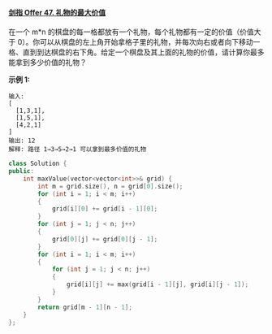 #### [剑指 Offer 47. 礼物的最大价值](https://leetcode-cn.com/problems/li-wu-de-zui-da-jie-zhi-lcof/)

在一个 m*n 的棋盘的每一格都放有一个礼物，每个礼物都有一定的价值（价值大于 0）。你可以从棋盘的左上角开始拿格子里的礼物，并每次向右或者向下移动一格、直到到达棋盘的右下角。给定一个棋盘及其上面的礼物的价值，请计算你最多能拿到多少价值的礼物？

 

**示例 1:**

```
输入: 
[
  [1,3,1],
  [1,5,1],
  [4,2,1]
]
输出: 12
解释: 路径 1→3→5→2→1 可以拿到最多价值的礼物
```

 
```C++
class Solution {
public:
    int maxValue(vector<vector<int>>& grid) {
        int m = grid.size(), n = grid[0].size(); 
        for (int i = 1; i < m; i++)
        {
            grid[i][0] += grid[i - 1][0];
        } 
        for (int j = 1; j < n; j++)
        {
            grid[0][j] += grid[0][j - 1];
        } 
        for (int i = 1; i < m; i++)
        {
            for (int j = 1; j < n; j++)
            {
                grid[i][j] += max(grid[i - 1][j], grid[i][j - 1]);
            }
        }
        return grid[m - 1][n - 1]; 
    }
};
```

